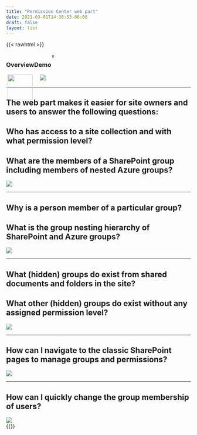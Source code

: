 ```yaml
---
title: "Permission Center web part"
date: 2021-03-01T14:38:53-06:00
draft: false
layout: list
---
```

<!-- header -->
{{< rawhtml >}}
    <div style="display:flex;">
        <div style="text-align:center;">
            <h3>Overview</h3>
            <img class="myImg" onClick="openImage(event)" src="/images/Overview.png" style="flex-shrink:1;width:94%;"/>
        </div>
        <div style="text-align:center;">
            <h3>Demo</h3>
            <img class="myImg" onClick="openImage(event)" src="/images/Overview.gif" style="flex-shrink:1;"/>
        </div>
        <!-- The Modal -->
        <div id="myModal" class="modal">
            <span class="close">&times;</span>
            <img class="modal-content" id="img01">
            <div id="caption"></div>
        </div>
    </div>
    <script>
        //add eventlistener to all images
        const openImage = (event) => {
            console.log(event.target);
            modal.style.display = "block";
            modalImg.src = event.target.src;
            }
        // Get the modal
        var modal = document.getElementById("myModal");
        // Get the image and insert it inside the modal - use its "alt" text as a caption
        var img = document.getElementById("myImg");
        var modalImg = document.getElementById("img01");
        var captionText = document.getElementById("caption");
        // Get the <span> element that closes the modal
        var span = document.getElementsByClassName("close")[0];
        // When the user clicks on <span> (x), close the modal
        span.onclick = function() { 
        modal.style.display = "none";
        }
    </script>
    <hr>
    <h2>The web part makes it easier for site owners and users to answer the following questions:</h2>
    <div class="imageTextContainer">
        <div style="flex-shrink:1;">
            <h2>Who has access to a site collection and with what permission level?</h2>
            <h2>What are the members of a SharePoint group including members of nested Azure groups?</h2>
        </div>
        <div style="flex-shrink:0;">
            <img class="myImg" onClick="openImage(event)" src="/images/01.png" />
        </div>
    </div>
    <hr>
    <div class="imageTextContainer">
        <div style="flex-shrink:1;">
            <h2>Why is a person member of a particular group?</h2>
            <h2>What is the group nesting hierarchy of SharePoint and Azure groups?</h2>
        </div>
        <div style="flex-shrink:0;">
            <img class="myImg" onClick="openImage(event)" src="/images/02.png" />
        </div>
    </div>
    <hr>
    <div class="imageTextContainer">
        <div style="flex-shrink:1;">
            <h2>What (hidden) groups do exist from shared documents and folders in the site?</h2>
            <h2>What other (hidden) groups do exist without any assigned permission level?</h2>
        </div>
        <div style="flex-shrink:0;">
            <img class="myImg" onClick="openImage(event)" src="/images/03.png" />
        </div>
    </div>
    <hr>
    <div class="imageTextContainer">
        <div style="flex-shrink:1;">
            <h2>How can I navigate to the classic SharePoint pages to manage groups and permissions?</h2>
        </div>
        <div style="flex-shrink:0;">
            <img class="myImg" onClick="openImage(event)" src="/images/04.png" />
        </div>
    </div>
    <hr>
    <div class="imageTextContainer">
        <div style="flex-shrink:1;">
            <h2>How can I quickly change the group membership of users?</h2>
        </div>
        <div style="flex-shrink:0;">
            <img class="myImg" onClick="openImage(event)" src="/images/05.png" style="max-width:600px"/>
        </div>
    </div>
{{</rawhtml >}}
